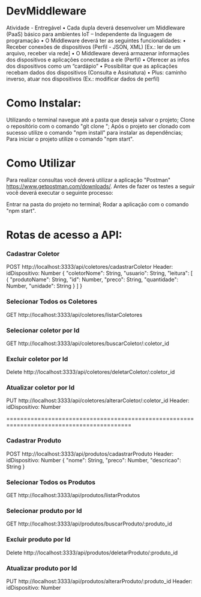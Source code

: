 # DevMiddleware
Atividade - Entregável  • Cada dupla deverá desenvolver um Middleware (PaaS) básico para ambientes IoT – Independente da linguagem de programação • O Middleware deverá ter as seguintes funcionalidades: • Receber conexões de dispositivos (Perfil - JSON, XML) [Ex.: ler de um arquivo, receber via rede] • O Middleware deverá armazenar informações dos dispositivos e aplicações conectadas a ele (Perfil) • Oferecer as infos dos dispositivos como um “cardápio” • Possibilitar que as aplicações recebam dados dos dispositivos (Consulta e Assinatura) • Plus: caminho inverso, atuar nos dispositivos (Ex.: modificar dados de perfil)

# Como Instalar:
Utilizando o terminal navegue até a pasta que deseja salvar o projeto;
Clone o repositório com o comando "git clone <url>";
Após o projeto ser clonado com sucesso utilize o comando "npm install" para instalar as dependências;
Para iniciar o projeto utilize o comando "npm start".

# Como Utilizar
Para realizar consultas você deverá utilizar a aplicação "Postman" https://www.getpostman.com/downloads/. Antes de fazer os testes a seguir você deverá executar o seguinte processo:

Entrar na pasta do projeto no terminal;
Rodar a aplicação com o comando "npm start".

# Rotas de acesso a API:

### Cadastrar Coletor
POST http://localhost:3333/api/coletores/cadastrarColetor
Header: idDispositivo: Number
{
"coletorNome": String,
  "usuario": String,
  "leitura": [
    {
      "produtoName": String,
      "id": Number,
      "preco": String,
      "quantidade": Number,
      "unidade": String
    }
  ]
}

### Selecionar Todos os Coletores
GET http://localhost:3333/api/coletores/listarColetores

### Selecionar coletor por Id
GET http://localhost:3333/api/coletores/buscarColetor/:coletor_id

### Excluir coletor por Id
Delete http://localhost:3333/api/coletores/deletarColetor/:coletor_id

### Atualizar coletor por Id
PUT http://localhost:3333/api/coletores/alterarColetor/:coletor_id
Header: idDispositivo: Number

==========================================================================================


### Cadastrar Produto
POST http://localhost:3333/api/produtos/cadastrarProduto
Header: idDispositivo: Number
{
 "nome": String,
  "preco": Number,
  "descricao": String
}
### Selecionar Todos os Produtos
GET http://localhost:3333/api/produtos/listarProdutos

### Selecionar produto por Id
GET http://localhost:3333/api/produtos/buscarProduto/:produto_id

### Excluir produto por Id
Delete http://localhost:3333/api/produtos/deletarProduto/:produto_id

### Atualizar produto por Id
PUT http://localhost:3333/api/produtos/alterarProduto/:produto_id
Header: idDispositivo: Number


